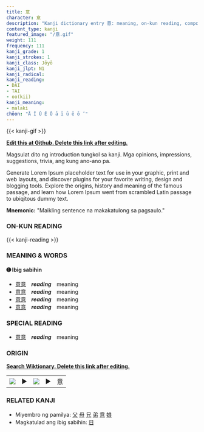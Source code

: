 ```yaml
---
title: 意
character: 意
description: "Kanji dictionary entry 意: meaning, on-kun reading, compounds, origin, related kanji"
content_type: kanji
featured_image: "/意.gif"
weight: 111
frequency: 111
kanji_grade: 1
kanji_strokes: 1
kanji_class: Jōyō
kanji_jlpt: N1
kanji_radical: 
kanji_reading: 
- DAI
- TAI
- oo(kii)
kanji_meaning:
- malaki
chōon: "Ā Ī Ū Ē Ō ā ī ū ē ō ’"
---
```

[//]: # (Don't edit the line below. Kanji animated GIF code is automatically generated.)
{{< kanji-gif >}}

[//]: # (Edit below this line.)

**[Edit this at Github. Delete this link after editing.](https://github.com/tim0g/tim/tree/main/content/kanji/意/index.md)**

Magsulat dito ng introduction tungkol sa kanji. Mga opinions, impressions, suggestions, trivia, ang kung ano-ano pa.

Generate Lorem Ipsum placeholder text for use in your graphic, print and web layouts, and discover plugins for your favorite writing, design and blogging tools. Explore the origins, history and meaning of the famous passage, and learn how Lorem Ipsum went from scrambled Latin passage to ubiqitous dummy text.
 
**Mnemonic:** "Maikling sentence na makakatulong sa pagsaulo."

### ON-KUN READING

[//]: # (Don't edit the line below. ON-KUN READING code is automatically generated.)
{{< kanji-reading >}}

### MEANING & WORDS

#### ➊ **Ibig sabihin**
  - [意](../意)[意](../意)　***reading***　meaning
  - [意](../意)[意](../意)　***reading***　meaning
  - [意](../意)[意](../意)　***reading***　meaning
  - [意](../意)[意](../意)　***reading***　meaning

### SPECIAL READING
  - [意](../意)[意](../意)　***reading***　meaning

### ORIGIN

**[Search Wiktionary. Delete this link after editing.](https://wiktionary.org/wiki/意)**
<table class="kanji-table"><tr><td>
<img src="60px-意-bronze.svg.png">
</td><td>▶</td><td>
<img src="60px-意-oracle.svg.png">
</td><td>▶</td>
<td class="kanji-origin">意</td>
</tr></table>

### RELATED KANJI
- Miyembro ng pamilya: [父](../父) [母](../母) [兄](../兄) [弟](../弟) [意](../意) [娘](../娘)
- Magkatulad ang ibig sabihin: [日](../日)
